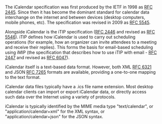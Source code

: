 
<!-- --- title: A History of iCalendar -->

The iCalendar specification was first produced by the IETF in 1998 as [RFC 2445](https://www.rfc-editor.org/rfc/rfc2445.txt). Since then it has become the dominant standard for calendar data interchange on the internet and between devices (desktop computers, mobile phones, etc). The specification was revised in 2009 as [RFC 5545](https://www.rfc-editor.org/rfc/rfc5545.txt).

Alongside iCalendar is the iTIP specification ([RFC 2446](https://www.rfc-editor.org/rfc/rfc2446.txt) and revised as [RFC 5546](https://www.rfc-editor.org/rfc/rfc5546.txt)). iTIP defines how iCalendar is used to carry out scheduling operations (for example, how an organizer can invite attendees to a meeting and receive their replies). This forms the basis for email-based scheduling using iMIP (the specification that describes how to use iTIP with email - [RFC 2447](https://www.rfc-editor.org/rfc/rfc2447.txt) and revised as [RFC 6047](https://www.rfc-editor.org/rfc/rfc6047.txt)).

iCalendar itself is a text-based data format. However, both XML [RFC 6321](https://www.rfc-editor.org/rfc/rfc6321.txt) and JSON [RFC 7265](https://www.rfc-editor.org/rfc/rfc7265.txt) formats are available, providing a one-to-one mapping to the text format.

iCalendar data files typically have a .ics file name extension. Most desktop calendar clients can import or export iCalendar data, or directly access such data over the Internet using a variety of protocols.

iCalendar is typically identified by the MIME media type "text/calendar", or "application/calendar+xml" for the XML syntax, or "application/calendar+json" for the JSON syntax.